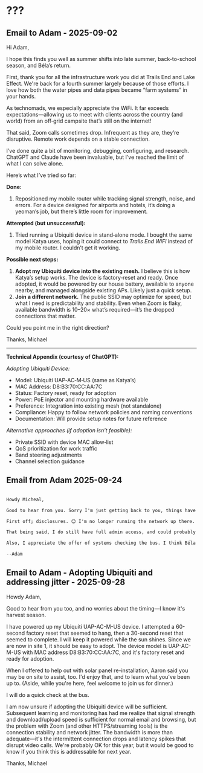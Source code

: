 # ???

## Email to Adam - 2025-09-02

Hi Adam,

I hope this finds you well as summer shifts into late summer, back-to-school season, and Béla’s return.

First, thank you for all the infrastructure work you did at Trails End and Lake Effect. We're back for a fourth summer largely because of those efforts. I love how both the water pipes and data pipes became “farm systems” in your hands.

As technomads, we especially appreciate the WiFi. It far exceeds expectations—allowing us to meet with clients across the country (and world) from an off‑grid campsite that’s still on the internet!

That said, Zoom calls sometimes drop. Infrequent as they are, they’re disruptive. Remote work depends on a stable connection.

I’ve done quite a bit of monitoring, debugging, configuring, and research. ChatGPT and Claude have been invaluable, but I’ve reached the limit of what I can solve alone.

Here’s what I’ve tried so far:

**Done:**

1. Repositioned my mobile router while tracking signal strength, noise, and errors. For a device designed for airports and hotels, it’s doing a yeoman’s job, but there’s little room for improvement.

**Attempted (but unsuccessful):**

1. Tried running a Ubiquiti device in stand‑alone mode. I bought the same model Katya uses, hoping it could connect to *Trails End WiFi* instead of my mobile router. I couldn’t get it working.

**Possible next steps:**

1. **Adopt my Ubiquiti device into the existing mesh.** I believe this is how Katya’s setup works. The device is factory‑reset and ready. Once adopted, it would be powered by our house battery, available to anyone nearby, and managed alongside existing APs. Likely just a quick setup.
2. **Join a different network.** The public SSID may optimize for speed, but what I need is predictability and stability. Even when Zoom is flaky, available bandwidth is 10–20× what’s required—it’s the dropped connections that matter.

Could you point me in the right direction?

Thanks,
Michael

---

**Technical Appendix (courtesy of ChatGPT):**

*Adopting Ubiquiti Device:*

* Model: Ubiquiti UAP‑AC‑M‑US (same as Katya’s)
* MAC Address: D8\:B3:70\:CC\:AA:7C
* Status: Factory reset, ready for adoption
* Power: PoE injector and mounting hardware available
* Preference: Integration into existing mesh (not standalone)
* Compliance: Happy to follow network policies and naming conventions
* Documentation: Will provide setup notes for future reference

*Alternative approaches (if adoption isn’t feasible):*

* Private SSID with device MAC allow‑list
* QoS prioritization for work traffic
* Band steering adjustments
* Channel selection guidance

## Email from Adam 2025-09-24

``` markdown

Howdy Micheal, 

Good to hear from you. Sorry I'm just getting back to you, things have been quite busy here, and I've fallen behind in emails. 

First off; disclosures. 😉 I'm no longer running the network up there. I handed that off to Jeff in the spring at Aarons request. 

That being said, I do still have full admin access, and could probably help you get your uap mesh adopted. In fact, most likely if you give it a factory reset, and power it up, It will show up in my dashboard for adoption. Shoot me a text when it's fired up.

Also, I appreciate the offer of systems checking the bus. I think Béla left it in good order, but I certainly wouldn't complain if you dropped by and had a look. I think the keys are in the door. 

--Adam

```

## Email to Adam - Adopting Ubiquiti and addressing jitter - 2025-09-28

Howdy Adam,

Good to hear from you too, and no worries about the timing—I know it's harvest season.

I have powered up my Ubiquiti UAP-AC-M-US device. I attempted a 60-second factory reset that seemed to hang, then a 30-second reset that seemed to complete. I will keep it powered while the sun shines. Since we are now in site 1, it should be easy to adopt. The device model is UAP-AC-M-US with MAC address D8:B3:70:CC:AA:7C, and it's factory reset and ready for adoption.

When I offered to help out with solar panel re-installation, Aaron said you may be on site to assist, too. I'd enjoy that, and to learn what you've been up to. (Aside, while you're here, feel welcome to join us for dinner.)

I will do a quick check at the bus.

I am now unsure if adopting the Ubiquiti device will be sufficient. Subsequent learning and monitoring has had me realize that signal strength and download/upload speed is sufficient for normal email and browsing, but the problem with Zoom (and other HTTPS/streaming tools) is the connection stability and network jitter. The bandwidth is more than adequate—it's the intermittent connection drops and latency spikes that disrupt video calls. We're probably OK for this year, but it would be good to know if you think this is addressable for next year.

Thanks,
Michael
